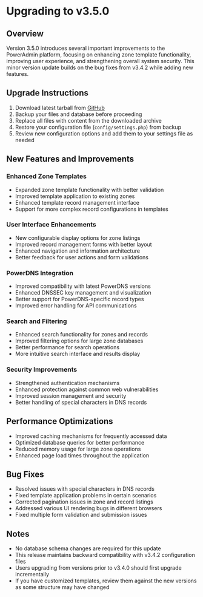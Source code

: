 # Upgrading to v3.5.0

## Overview

Version 3.5.0 introduces several important improvements to the PowerAdmin platform, focusing on enhancing zone template functionality, improving user experience, and strengthening overall system security. This minor version update builds on the bug fixes from v3.4.2 while adding new features.

## Upgrade Instructions

1. Download latest tarball from [GitHub](https://github.com/poweradmin/poweradmin/releases/tag/v3.5.0)
2. Backup your files and database before proceeding
3. Replace all files with content from the downloaded archive
4. Restore your configuration file (`config/settings.php`) from backup
5. Review new configuration options and add them to your settings file as needed

## New Features and Improvements

### Enhanced Zone Templates
- Expanded zone template functionality with better validation
- Improved template application to existing zones
- Enhanced template record management interface
- Support for more complex record configurations in templates

### User Interface Enhancements
- New configurable display options for zone listings
- Improved record management forms with better layout
- Enhanced navigation and information architecture
- Better feedback for user actions and form validations

### PowerDNS Integration
- Improved compatibility with latest PowerDNS versions
- Enhanced DNSSEC key management and visualization
- Better support for PowerDNS-specific record types
- Improved error handling for API communications

### Search and Filtering
- Enhanced search functionality for zones and records
- Improved filtering options for large zone databases
- Better performance for search operations
- More intuitive search interface and results display

### Security Improvements
- Strengthened authentication mechanisms
- Enhanced protection against common web vulnerabilities
- Improved session management and security
- Better handling of special characters in DNS records

## Performance Optimizations
- Improved caching mechanisms for frequently accessed data
- Optimized database queries for better performance
- Reduced memory usage for large zone operations
- Enhanced page load times throughout the application

## Bug Fixes
- Resolved issues with special characters in DNS records
- Fixed template application problems in certain scenarios
- Corrected pagination issues in zone and record listings
- Addressed various UI rendering bugs in different browsers
- Fixed multiple form validation and submission issues

## Notes

- No database schema changes are required for this update
- This release maintains backward compatibility with v3.4.2 configuration files
- Users upgrading from versions prior to v3.4.0 should first upgrade incrementally
- If you have customized templates, review them against the new versions as some structure may have changed